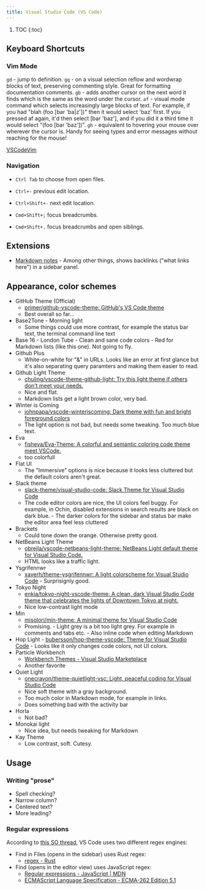 ```yaml
---
title: Visual Studio Code (VS Code)
---
```


1. TOC
   {:toc}

## Keyboard Shortcuts

### Vim Mode

`gd` - jump to definition.
`gq` - on a visual selection reflow and wordwrap blocks of text, preserving commenting style. Great for formatting documentation comments.
`gb` - adds another cursor on the next word it finds which is the same as the word under the cursor.
`af` - visual mode command which selects increasingly large blocks of text. For example, if you had "blah (foo [bar 'ba|z'])" then it would select 'baz' first. If you pressed af again, it'd then select [bar 'baz'], and if you did it a third time it would select "(foo [bar 'baz'])".
`gh` - equivalent to hovering your mouse over wherever the cursor is. Handy for seeing types and error messages without reaching for the mouse!

[VSCodeVim](https://github.com/VSCodeVim/Vim#-vscodevim-tricks)

### Navigation

- `Ctrl Tab` to choose from open files.
- `Ctrl+-` previous edit location.
- `Ctrl+Shift+-` next edit location.

- `Cmd+Shift+;` focus breadcrumbs.
- `Cmd+Shift+.` focus breadcrumbs and open siblings.

## Extensions

- [Markdown notes](https://github.com/kortina/vscode-markdown-notes) - Among other things, shows backlinks ("what links here") in a sidebar panel.

## Appearance, color schemes

- GitHub Theme (Official)
  - [primer/github-vscode-theme: GitHub's VS Code theme](https://github.com/primer/github-vscode-theme)
  - Best overall so far...
- Base2Tone - Morning light
  - Some things could use more contrast, for example the status bar text, the terminal command line text
- Base 16 - London Tube - Clean and sane code colors - Red for Markdown lists (like this one). Not going to fly.
- Github Plus
  - White-on-white for "&" in URLs. Looks like an error at first glance but it's also separating query paramters and making them easier to read.
- Github Light Theme
  - [chuling/vscode-theme-github-light: Try this light theme if others don't meet your needs.](https://github.com/chuling/vscode-theme-github-light)
  - Nice and flat.
  - Markdown lists get a light brown color, very bad.
- Winter is Coming
  - [johnpapa/vscode-winteriscoming: Dark theme with fun and bright foreground colors](https://github.com/johnpapa)
  - The light option is not bad, but needs some tweaking. Too much blue text.
- Eva
  - [fisheva/Eva-Theme: A colorful and semantic coloring code theme meet VSCode.](https://github.com/fisheva/Eva-Theme)
  - too colorfull
- Flat UI
  - The "Immersive" options is nice because it looks less cluttered but the default colors aren't great.
- Slack theme
  - [slack-theme/visual-studio-code: Slack Theme for Visual Studio Code](https://github.com/slack-theme/visual-studio-code)
  - The code editor colors are nice, the UI colors feel buggy. For example, in Ochin, disabled extensions in search results are black on dark blue. - The darker colors for the sidebar and status bar make the editor area feel less cluttered
- Brackets
  - Could tone down the orange. Otherwise pretty good.
- NetBeans Light Theme
  - [obrejla/vscode-netbeans-light-theme: NetBeans Light default theme for Visual Studio Code.](https://github.com/obrejla/vscode-netbeans-light-theme)
  - HTML looks like a traffic light.
- Ysgrifennwr
  - [xaverh/theme-ysgrifennwr: A light colorscheme for Visual Studio Code](https://github.com/xaverh/theme-ysgrifennwr) - Surprisignly good.
- Tokyo Night
  - [enkia/tokyo-night-vscode-theme: A clean, dark Visual Studio Code theme that celebrates the lights of Downtown Tokyo at night.](https://github.com/enkia/tokyo-night-vscode-theme)
  - Nice low-contrast light mode
- Min
  - [misolori/min-theme: A minimal theme for Visual Studio Code](https://github.com/misolori/min-theme)
  - Promising. - Light grey is a bit too light grey. For example in comments and tabs etc. - Also inline code when editing Markdown
- Hop Light - [bubersson/hop-theme-vscode: Theme for Visual Studio Code](https://github.com/bubersson/hop-theme-vscode) - Looks like it only changes code colors, not UI colors.
- Particle Workbench
  - [Workbench Themes - Visual Studio Marketplace](https://marketplace.visualstudio.com/items?itemName=particle.particle-vscode-theme)
  - Another favorite
- Quiet Light
  - [onecrayon/theme-quietlight-vsc: Light, peaceful coding for Visual Studio Code](https://github.com/onecrayon/theme-quietlight-vsc)
  - Nice soft theme with a gray background. 
  - Too much color in Markdown mode, for example in links.
  - Does something bad with the activity bar
- Horla
  - Not bad?
- Monokai light
  - Nice idea, but needs tweaking for Markdown
- Kay Theme
  - Low contrast, soft. Cutesy.

## Usage

### Writing "prose"

- Spell checking?
- Narrow column?
- Centered text?
- More leading?

### Regular expressions

According to [this SO thread](https://stackoverflow.com/a/42184299), VS Code uses two different regex engines:

- Find in Files (opens in the sidebar) uses Rust regex:
  - [regex - Rust](https://docs.rs/regex/0.2.10/regex/)
- Find (opens in the editor view) uses JavaScript regex:
  - [Regular expressions - JavaScript \| MDN](https://developer.mozilla.org/en-US/docs/Web/JavaScript/Guide/Regular_Expressions)
  - [ECMAScript Language Specification - ECMA-262 Edition 5.1](https://www.ecma-international.org/ecma-262/5.1/)
